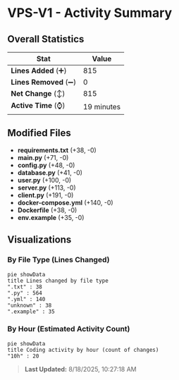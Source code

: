 # VPS-V1 - Activity Summary 

## Overall Statistics

| Stat                   | Value                                                             |
| ---------------------- | ----------------------------------------------------------------- |
| **Lines Added** (➕)   | 815                                          |
| **Lines Removed** (➖) | 0                                        |
| **Net Change** (↕)    | 815                |
| **Active Time** (⌚)   | 19 minutes |


## Modified Files
- **requirements.txt** (+38, -0)
- **main.py** (+71, -0)
- **config.py** (+48, -0)
- **database.py** (+41, -0)
- **user.py** (+100, -0)
- **server.py** (+113, -0)
- **client.py** (+191, -0)
- **docker-compose.yml** (+140, -0)
- **Dockerfile** (+38, -0)
- **env.example** (+35, -0)

## Visualizations

### By File Type (Lines Changed)

```mermaid
pie showData
title Lines changed by file type
".txt" : 38
".py" : 564
".yml" : 140
"unknown" : 38
".example" : 35
```

### By Hour (Estimated Activity Count)

```mermaid
pie showData
title Coding activity by hour (count of changes)
"10h" : 20
```


> **Last Updated:** 8/18/2025, 10:27:18 AM